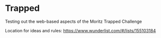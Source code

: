 # Trapped
Testing out the web-based aspects of the Moritz Trapped Challenge

Location for ideas and rules: https://www.wunderlist.com/#/lists/155103184
